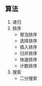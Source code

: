 ## 算法
1. 递归
2. 排序
    - 冒泡排序
    - 选择排序
    - 插入排序
    - 归并排序
    - 快速排序
    - 计数排序
3. 搜索
    - 二分搜索